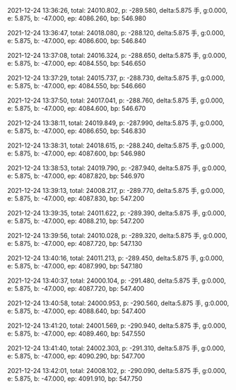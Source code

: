2021-12-24 13:36:26, total: 24010.802, p: -289.580, delta:5.875 手, g:0.000, e: 5.875, b: -47.000, ep: 4086.260, bp: 546.980

2021-12-24 13:36:47, total: 24018.080, p: -288.120, delta:5.875 手, g:0.000, e: 5.875, b: -47.000, ep: 4086.600, bp: 546.840

2021-12-24 13:37:08, total: 24016.324, p: -288.650, delta:5.875 手, g:0.000, e: 5.875, b: -47.000, ep: 4084.550, bp: 546.650

2021-12-24 13:37:29, total: 24015.737, p: -288.730, delta:5.875 手, g:0.000, e: 5.875, b: -47.000, ep: 4084.550, bp: 546.660

2021-12-24 13:37:50, total: 24017.041, p: -288.760, delta:5.875 手, g:0.000, e: 5.875, b: -47.000, ep: 4084.600, bp: 546.670

2021-12-24 13:38:11, total: 24019.849, p: -287.990, delta:5.875 手, g:0.000, e: 5.875, b: -47.000, ep: 4086.650, bp: 546.830

2021-12-24 13:38:31, total: 24018.615, p: -288.240, delta:5.875 手, g:0.000, e: 5.875, b: -47.000, ep: 4087.600, bp: 546.980

2021-12-24 13:38:53, total: 24019.790, p: -287.940, delta:5.875 手, g:0.000, e: 5.875, b: -47.000, ep: 4087.820, bp: 546.970

2021-12-24 13:39:13, total: 24008.217, p: -289.770, delta:5.875 手, g:0.000, e: 5.875, b: -47.000, ep: 4087.830, bp: 547.200

2021-12-24 13:39:35, total: 24011.622, p: -289.390, delta:5.875 手, g:0.000, e: 5.875, b: -47.000, ep: 4088.210, bp: 547.200

2021-12-24 13:39:56, total: 24010.028, p: -289.320, delta:5.875 手, g:0.000, e: 5.875, b: -47.000, ep: 4087.720, bp: 547.130

2021-12-24 13:40:16, total: 24011.213, p: -289.450, delta:5.875 手, g:0.000, e: 5.875, b: -47.000, ep: 4087.990, bp: 547.180

2021-12-24 13:40:37, total: 24000.104, p: -291.480, delta:5.875 手, g:0.000, e: 5.875, b: -47.000, ep: 4087.720, bp: 547.400

2021-12-24 13:40:58, total: 24000.953, p: -290.560, delta:5.875 手, g:0.000, e: 5.875, b: -47.000, ep: 4088.640, bp: 547.400

2021-12-24 13:41:20, total: 24001.569, p: -290.940, delta:5.875 手, g:0.000, e: 5.875, b: -47.000, ep: 4089.460, bp: 547.550

2021-12-24 13:41:40, total: 24002.303, p: -291.310, delta:5.875 手, g:0.000, e: 5.875, b: -47.000, ep: 4090.290, bp: 547.700

2021-12-24 13:42:01, total: 24008.102, p: -290.090, delta:5.875 手, g:0.000, e: 5.875, b: -47.000, ep: 4091.910, bp: 547.750